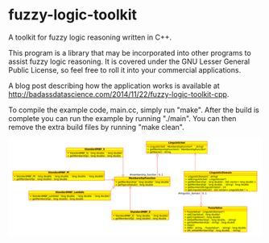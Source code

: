 fuzzy-logic-toolkit
===================

A toolkit for fuzzy logic reasoning written in C++.

This program is a library that may be incorporated into other programs to assist fuzzy logic reasoning. It is covered under the GNU Lesser General Public License, so feel free to roll it into your commercial applications.

A blog post describing how the application works is available at http://badassdatascience.com/2014/11/22/fuzzy-logic-toolkit-cpp.

To compile the example code, main.cc, simply run "make". After the build is complete you can run the example by running "./main". You can then remove the extra build files by running "make clean".

![](https://github.com/badassdatascience/fuzzy-logic-toolkit/blob/master/UML_model.png)